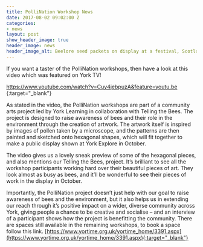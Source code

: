 ```yaml
---
title: PolliNation Workshop News
date: 2017-08-02 09:02:00 Z
categories:
- news
layout: post
show_header_image: true
header_image: news
header_image_alt: Beelore seed packets on display at a festival, Scotland 2015
---
```


If you want a taster of the PolliNation workshops, then have a look at this video which was featured on York TV!

[https://www.youtube.com/watch?v=Cuy4jebpuzA&feature=youtu.be ](https://www.youtube.com/watch?v=Cuy4jebpuzA&feature=youtu.be){:target="_blank"}

As stated in the video, the PolliNation workshops are part of a community arts project led by York Learning in collaboration with Telling the Bees. The project is designed to raise awareness of bees and their role in the environment through the creation of artwork. The artwork itself is inspired by images of pollen taken by a microscope, and the patterns are then painted and sketched onto hexagonal shapes, which will fit together to make a public display shown at York Explore in October.

The video gives us a lovely sneak preview of some of the hexagonal pieces, and also mentions our Telling the Bees, project. It’s brilliant to see all the workshop participants working hard over their beautiful pieces of art. They look almost as busy as bees, and it’ll be wonderful to see their pieces of work in the display in October.  

Importantly, the PolliNation project doesn’t just help with our goal to raise awareness of bees and the environment, but it also helps us in extending our reach through it’s positive impact on a wider, diverse community across York, giving people a chance to be creative and socialise – and an interview of a participant shows how the project is benefitting the community.
There are spaces still available in the remaining workshops, to book a space follow this link. [https://www.yortime.org.uk/yortime_home/3391.aspx](https://www.yortime.org.uk/yortime_home/3391.aspx){:target="_blank"}

